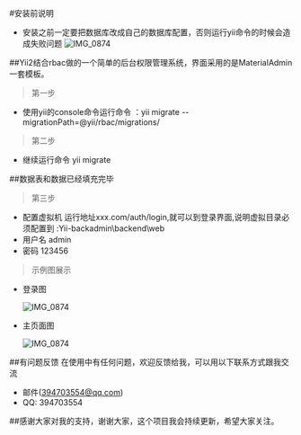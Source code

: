 
#安装前说明
 * 安装之前一定要把数据库改成自己的数据库配置，否则运行yii命令的时候会造成失败问题
   ![IMG_0874](http://git.oschina.net/uploads/images/2016/0131/133640_2d5f0be6_568633.png)

##Yii2结合rbac做的一个简单的后台权限管理系统，界面采用的是MaterialAdmin一套模板。

>第一步

 * 使用yii的console命令运行命令 ：yii migrate --migrationPath=@yii/rbac/migrations/

>第二步

 * 继续运行命令 yii migrate

##数据表和数据已经填充完毕

>第三步

 * 配置虚拟机 运行地址xxx.com/auth/login,就可以到登录界面,说明虚拟目录必须配置到 :Yii-backadmin\backend\web
 * 用户名 admin
 * 密码   123456

>示例图展示

 * 登录图

   ![IMG_0874](http://git.oschina.net/uploads/images/2016/0128/180454_f19dd194_568633.png)

 * 主页面图

   ![IMG_0874](http://git.oschina.net/uploads/images/2016/0128/180125_1b31fa5f_568633.png)

 ##有问题反馈
 在使用中有任何问题，欢迎反馈给我，可以用以下联系方式跟我交流

 * 邮件(394703554@qq.com)
 * QQ: 394703554

 ##感谢大家对我的支持，谢谢大家，这个项目我会持续更新，希望大家关注。